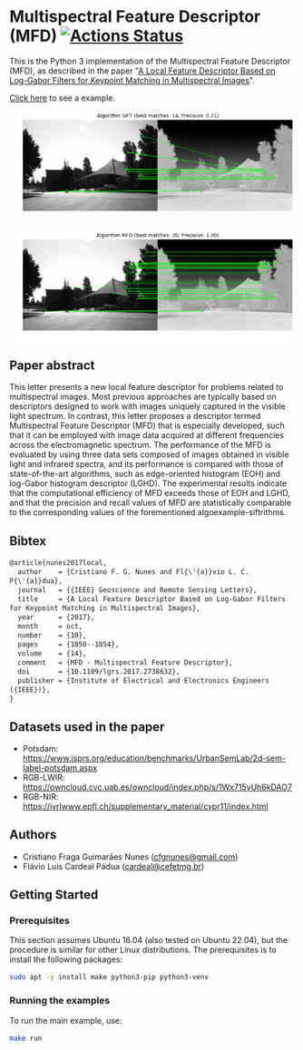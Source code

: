 # Multispectral Feature Descriptor (MFD) [![Actions Status](https://github.com/cfgnunes/mfd/workflows/build/badge.svg)](https://github.com/cfgnunes/mfd/actions)

This is the Python 3 implementation of the Multispectral Feature Descriptor (MFD), as described in the paper "[A Local Feature Descriptor Based on Log-Gabor Filters for Keypoint Matching in Multispectral Images](https://ieeexplore.ieee.org/document/8024177)".

[Click here](https://github.com/cfgnunes/mfd/blob/master/MatchingExample.ipynb) to see a example.

![SIFT](images-sample/example_sift.png)

![MFD](images-sample/example_mfd.png)

## Paper abstract

This letter presents a new local feature descriptor for problems related to multispectral images.
Most previous approaches are typically based on descriptors designed to work with images uniquely captured in the visible light spectrum.
In contrast, this letter proposes a descriptor termed Multispectral Feature Descriptor (MFD) that is especially developed, such that it can be employed with image data acquired at different frequencies across the electromagnetic spectrum.
The performance of the MFD is evaluated by using three data sets composed of images obtained in visible light and infrared spectra, and its performance is compared with those of state-of-the-art algorithms, such as edge-oriented histogram (EOH) and log-Gabor histogram descriptor (LGHD).
The experimental results indicate that the computational efficiency of MFD exceeds those of EOH and LGHD, and that the precision and recall values of MFD are statistically comparable to the corresponding values of the forementioned algoexample-siftrithms.

## Bibtex

```TeX
@article{nunes2017local,
  author    = {Cristiano F. G. Nunes and Fl{\'{a}}vio L. C. P{\'{a}}dua},
  journal   = {{IEEE} Geoscience and Remote Sensing Letters},
  title     = {A Local Feature Descriptor Based on Log-Gabor Filters for Keypoint Matching in Multispectral Images},
  year      = {2017},
  month     = oct,
  number    = {10},
  pages     = {1850--1854},
  volume    = {14},
  comment   = {MFD - Multispectral Feature Descriptor},
  doi       = {10.1109/lgrs.2017.2738632},
  publisher = {Institute of Electrical and Electronics Engineers ({IEEE})},
}
```

## Datasets used in the paper

- Potsdam: <https://www.isprs.org/education/benchmarks/UrbanSemLab/2d-sem-label-potsdam.aspx>
- RGB-LWIR: <https://owncloud.cvc.uab.es/owncloud/index.php/s/1Wx715yUh6kDAO7>
- RGB-NIR: <https://ivrlwww.epfl.ch/supplementary_material/cvpr11/index.html>

## Authors

- Cristiano Fraga Guimarães Nunes (<cfgnunes@gmail.com>)
- Flávio Luis Cardeal Pádua (<cardeal@cefetmg.br>)

## Getting Started

### Prerequisites

This section assumes Ubuntu 16.04 (also tested on Ubuntu 22.04), but the procedure is similar for other Linux distributions. The prerequisites is to install the following packages:

```sh
sudo apt -y install make python3-pip python3-venv
```

### Running the examples

To run the main example, use:

```sh
make run
```

